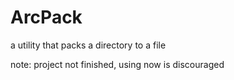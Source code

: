 # ArcPack
a utility that packs a directory to a file

note: project not finished, using now is discouraged 
